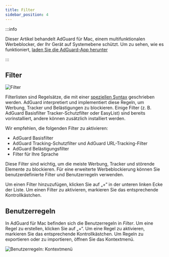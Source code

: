```yaml
---
title: Filter
sidebar_position: 4
---
```


:::info

Dieser Artikel behandelt AdGuard für Mac, einem multifunktionalen Werbeblocker, der Ihr Gerät auf Systemebene schützt. Um zu sehen, wie es funktioniert, [laden Sie die AdGuard-App herunter](https://agrd.io/download-kb-adblock)

:::

## Filter

![Filter](https://cdn.adtidy.org/content/kb/ad_blocker/mac/filters.png)

Filterlisten sind Regelsätze, die mit einer [speziellen Syntax](/general/ad-filtering/create-own-filters) geschrieben werden. AdGuard interpretiert und implementiert diese Regeln, um Werbung, Tracker und Belästigungen zu blockieren. Einige Filter (z. B. AdGuard Basisfilter Tracker-Schutzfilter oder EasyList) sind bereits vorinstalliert, andere können zusätzlich installiert werden.

Wir empfehlen, die folgenden Filter zu aktivieren:

- AdGuard Basisfilter
- AdGuard Tracking-Schutzfilter und AdGuard URL-Tracking-Filter
- AdGuard Belästigungsfilter
- Filter für Ihre Sprache

Diese Filter sind wichtig, um die meiste Werbung, Tracker und störende Elemente zu blockieren. Für eine erweiterte Werbeblockierung können Sie benutzerdefinierte Filter und Benutzerregeln verwenden.

Um einen Filter hinzuzufügen, klicken Sie auf „+“ in der unteren linken Ecke der Liste. Um einen Filter zu aktivieren, markieren Sie das entsprechende Kontrollkästchen.

## Benutzerregeln

In AdGuard für Mac befinden sich die Benutzerregeln in _Filter_. Um eine Regel zu erstellen, klicken Sie auf „+“. Um eine Regel zu aktivieren, markieren Sie das entsprechende Kontrollkästchen. Um Regeln zu exportieren oder zu importieren, öffnen Sie das Kontextmenü.

![Benutzerregeln: Kontextmenü](https://cdn.adtidy.org/content/kb/ad_blocker/mac/rules.png)

